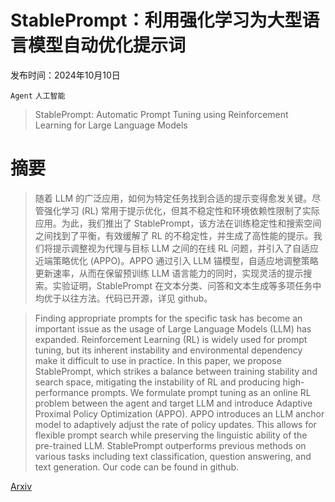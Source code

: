 # StablePrompt：利用强化学习为大型语言模型自动优化提示词

发布时间：2024年10月10日

`Agent` `人工智能`

> StablePrompt: Automatic Prompt Tuning using Reinforcement Learning for Large Language Models

# 摘要

> 随着 LLM 的广泛应用，如何为特定任务找到合适的提示变得愈发关键。尽管强化学习 (RL) 常用于提示优化，但其不稳定性和环境依赖性限制了实际应用。为此，我们推出了 StablePrompt，该方法在训练稳定性和搜索空间之间找到了平衡，有效缓解了 RL 的不稳定性，并生成了高性能的提示。我们将提示调整视为代理与目标 LLM 之间的在线 RL 问题，并引入了自适应近端策略优化 (APPO)。APPO 通过引入 LLM 锚模型，自适应地调整策略更新速率，从而在保留预训练 LLM 语言能力的同时，实现灵活的提示搜索。实验证明，StablePrompt 在文本分类、问答和文本生成等多项任务中均优于以往方法。代码已开源，详见 github。

> Finding appropriate prompts for the specific task has become an important issue as the usage of Large Language Models (LLM) has expanded. Reinforcement Learning (RL) is widely used for prompt tuning, but its inherent instability and environmental dependency make it difficult to use in practice. In this paper, we propose StablePrompt, which strikes a balance between training stability and search space, mitigating the instability of RL and producing high-performance prompts. We formulate prompt tuning as an online RL problem between the agent and target LLM and introduce Adaptive Proximal Policy Optimization (APPO). APPO introduces an LLM anchor model to adaptively adjust the rate of policy updates. This allows for flexible prompt search while preserving the linguistic ability of the pre-trained LLM. StablePrompt outperforms previous methods on various tasks including text classification, question answering, and text generation. Our code can be found in github.

[Arxiv](https://arxiv.org/abs/2410.07652)